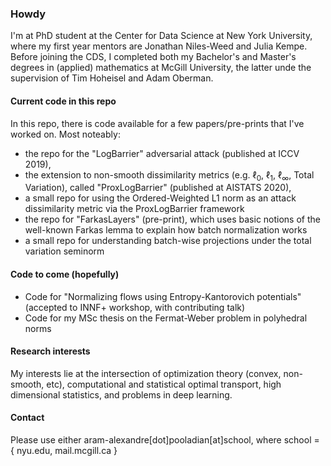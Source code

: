 ### Howdy

I'm at PhD student at the Center for Data Science at New York University, where my first year mentors are Jonathan Niles-Weed and Julia Kempe. Before joining the CDS, I completed both my Bachelor's and Master's degrees in (applied) mathematics at McGill University, the latter unde the supervision of Tim Hoheisel and Adam Oberman.

#### Current code in this repo
In this repo, there is code available for a few papers/pre-prints that I've worked on. Most noteably:
- the repo for the  "LogBarrier" adversarial attack (published at ICCV 2019), 
- the extension to non-smooth dissimilarity metrics (e.g. $\ell_0$, $\ell_1$, $\ell_\infty$, Total Variation), called "ProxLogBarrier" (published at AISTATS 2020), 
- a small repo for using the Ordered-Weighted L1 norm as an attack dissimilarity metric via the ProxLogBarrier framework
- the repo for "FarkasLayers" (pre-print), which uses basic notions of the well-known Farkas lemma to explain how batch normalization works
- a small repo for understanding batch-wise projections under the total variation seminorm

#### Code to come (hopefully)
- Code for "Normalizing flows using Entropy-Kantorovich potentials" (accepted to INNF+ workshop, with contributing talk)
- Code for my MSc thesis on the Fermat-Weber problem in polyhedral norms

#### Research interests
My interests lie at the intersection of optimization theory (convex, non-smooth, etc), computational and statistical optimal transport, high dimensional statistics, and problems in deep learning.

#### Contact
Please use either aram-alexandre[dot]pooladian[at]school, where school = $\{$ nyu.edu, mail.mcgill.ca $\}$
